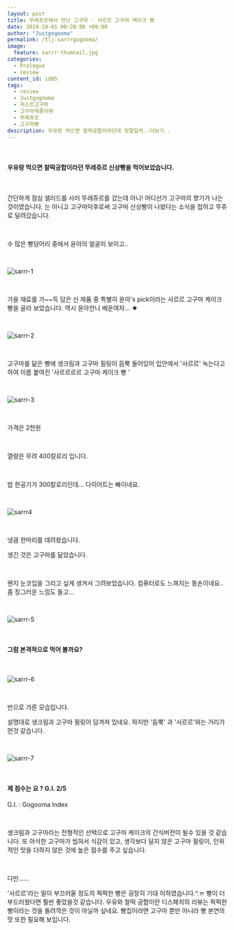 ```yaml
---
layout: post
title: 뚜레쥬르에서 만난 고구마 - 사르르 고구마 케이크 빵
date: 2019-10-01 00:28:00 +09:00
author: "Justgogooma"
permalink: /tlj-sarrrgogooma/
image:
  feature: sarrr-thumnail.jpg 
categories:
  - Prologue
  - review
content_id: id05
tags:
  - review
  - Justgogooma
  - 저스트고구마
  - 고구마제품리뷰
  - 뚜레쥬르
  - 고구마빵
description: 우유랑 먹으면 찰떡궁합이라던데 정말일까..더보기..
---
```


 <br>

#### 우유랑 먹으면 찰떡궁합이라던 뚜레쥬르 신상빵을 먹어보았습니다. 

 <br>

간단하게 점심 샐러드를 사러 뚜레쥬르를 갔는데 아니! 어디선가 고구마의 향기가 나는 것이였습니다. 는 아니고 고구마덕후로써 고구마 신상빵이 나왔다는 소식을 접하고 뚜쥬로 달려갔습니다. 

 <br>

수 많은 빵덩어리 중에서 윤아의 얼굴이 보이고.. 

<br>

![sarrr-1](https://lh3.googleusercontent.com/vAxruovUYUruZpPkgH7cMJq1ZF71-r_bf2OpdDuwUitgklEPXmnvMlV8LoWso3VwAAO9oOGV3fu346Emv4NKY6TqONXIdw4knrmWogzUpWr5gBBSesSCtxn_gwRb5FwUB-QGuqyEMTLwfUnCtsOxicSPLcsV_9AkJceWqKN19tTrHePfCNaqz_kUwxa7ClUIM8ldumxjOFlIJs9e2Rg9D0k0tloQDJnIZqRe2cN3bAchC6ZalCJbVfQ3GoMYHtazb9aWYMvJfWnX5Cr_cMXOfQ2_GKK58ET4CHBjv8rnPipTgLw-iGm_rCT2u5b3hW6Z6kYkTPNzE1odIWyAl1PAZmqatVWZkF2Ab692t_RErCU01FF8M-zyNjQ82VlWuWUMqKQ7JyoaLwyNkM_GtsFoAB_rLfaD99wIOzzNEvDaLSYiSTTHOuONwx-wUFKFacISGQo7CU9n0BoHm7QutoeijJB33Zh5qbPOLOIHHdHaoHA9n7aRnC9NSeWt59kjuMq13PxAc6CfgSVb5-GOtMvD0o8tKY0K9U3cRIXqM-SmOYYbALcxCtHWeX-XvwVWJ6n4G13X2gL4fYyeq85uX-8dQemqXRBSmHuU_-ZXoySMof8qzPEEYKnx3nu5NVGJIxOAjn1iCguSd7QnPBqRD0LGRLQLX5G48Gs9n2JHcad5FRa4Zy3hVGruzzoQqmKubqxZwZqFIBj_Gj4K4C3Iz2_VUzM8WiUW2midw1mbMKlfRXBsDNCp=w960-h721-no)



<Br>

가을 재료를 가~~득 담은 신 제품 중 특별히 윤아's pick이라는 사르르 고구마 케이크 빵을 골라 보았습니다. 역시 윤아언니 배운여자... ★ 

<br>

![sarrr-2](https://lh3.googleusercontent.com/HQjPWqDSg4MEfWL-HXVpHpOg6GMApTxjHvJljC3kjmzc2HNgTfysb4pxO67kI_xfUWl9Uv4nKgcorJ0aJM3I0kqxN7eDrB3l3RHBxwy0qIEF5lJJmXGB0TW0n1FWcTZ3cd8ZT7OpcovEfH_kCv1m1tDFDQXJ855_KpTL53AXCHDmvgflzrpYREX0P_dunvmz0gu8L4QZfEQjKedO3-N_BzbmjJIkOgboQst73KHtJUYKTtiKGGWP95WRL_K6v6mKt1I0rUBllzChfgqjIgpNx2rJGPb-g3iYTxH_Djaz3_IBoZV1vnp9MqX7EPGS5dW-_Pa_kEFjCHK-GCSQx755CTt5wbbg-EFmb_95tOz_fTx6DJgoKmY3nZorgp9eqK9AVdPXa_Y0YcGRhxB5f8HWDTYAMYBV4QYdRCEyeoIphfQuTMjB7SwUQcjBKUG3S79J5rk0F1mLzWT9J50p1jzbh_6Hh4d-YpLA6jSHIIyDey3_xOEkzD8NrbxbWIPK3NOSpnw2lsA2f-WA9AXERe6QbC5fLxXLl-YgNrdA3SuWeNgHjeOPXGnFSbKgnUwPUnDIvep3GRZ0l8KrVK4zp6UxUV16nhCDmWINrG5IOQRkoN-n08ldXtHH3tpCj9lR0SGjbh6ziUlI00N0teF5oszoy7kUfm0MQDbm8KG0dtS37g8EaE9PdO6qDvoctO4DvgnZB8p5CYrWevHSzNhQL06JMZEZmv1J9tQlfk2a_u3t52gZsTmU=w960-h721-no)

 <br>

고구마를 닮은 빵에 생크림과 고구마 필링이 듬뿍 들어있어 입안에서 '사르르' 녹는다고 하여 이름 붙여진 '사르르르르 고구마 케이크 빵 '

<br> 



![sarrr-3](https://lh3.googleusercontent.com/VAJwz0m3d9Xkz56RqU-lvPQPMhQfhE9sfKjcVT8JbB-NVDzQaTALzpDqQNboaOjX_DDGwEUZBaTcsoR1AeRFkTYLcm_VjxjpjW-BE5Av0ui_qjkyvPCdKTUmXoJIbZzrNmfwMnxw--cxU85ajHq-YpE341CGdZA-fhCEb-mOKjL1FvhxfbNFq1Nd5LnT93L1NJuyur9BlgfIjpW5oI6eD1A6MzEMbDhmtpnwLnTn6eYhqQ_-8qW1EtXKPjjvwzSBVe52Jdj-cGpLHYEUOvcP7UEJmz7LwEiQvk4nvyL9l3X1LYQ6Wccbeu6aUeormY71PZzxRZkwQQ8vuurEsHWcKD8cqDERQ0BUomDFE3WszetmT2CAEjVd9dRs639z4UYUYIE5WHSF-gMNWv36OjVzkLit8qSrtfGpO09woBW-eXWcZdGwSgRGDg9Ks7N9TuAQuXQaTbcBap83hjpZhPDxJ6EviCTiO_RQiX7xV52judq0R-a9_WO_GlxKihfPE_4OSyVtIILnI6MU7I-MxLLWCfTDs9kxpkEoeF1jkbz22MZxUM2_mLiOiFWNdf-c0DgaYiVI4r2PKtyXiwogOp0qtTfVTI0PMp_IXVjCB3t9XMpZBpURLMdRiYkCVXehqI0kbm3t9ocPyhB5YleCA7Pj99AtF9nx42iY9NQsu4kNH2UM6fBD2spEjRwp4Dv0XKuNEgdzyMn1EQxRdZR2BT75KwYfYJrJq9wpQow7Chl5YTp7Pxhh=w960-h721-no)



 <br>

가격은 2천원

<br>

열량은 무려 400칼로리 입니다.

<br>

밥 한공기가 300칼로리인데... 다이어트는 빠이네요. 

  <br>

![sarrr4](https://lh3.googleusercontent.com/ejZhvTiV8X3UqG8wTAkxXA88nlYj1Q6RcBGefJXVZLWN3E4VAZ3rw49aCkRAlwuKhkguY9oU8C-9YxcTVacRiWWf7QS2uESlZnff4jKM2mBz_AO4gpZH1rd3FTBRzMYGktME0HZe5JjtkYO-781fMKKaIyc_vGBNhz2a2hPoQ_lNixJsvkjuAnfEYI3zrMMHT6sNSNC11xz10Zau7rX-sWbVBZQZ-KzMSdkRoJnJlW-KRA6LLayG-fUFjxYakjWeHjmuyDmAT5K6OYBVvn0MkQbfLSCve-9b3Cr3kMjTLBBOWhfNMdW3RuHMSy2E2wUzDYfBXeoVelJnuxqC1bUTWdnrDkQjxfYaVUx3j5z8W1zsjXqHFWkPaw_d3Q6IStAAOeNM4_UYWeOZZXcfXcyNpLJTTB4VkEFRHpSejfZ_smhB4Tre01t8-27a1hvwilKF2FXcacPWpl_-sxWUHmcPr7F3xiirVF5khSBeIqov1MUKoYHvg09OGiz7Shx-4CAuSmxgSCuR1q96HTN1dzPQmAVdvZlgy0IDRxvU1VwEZE5VeDaWcGxlCdVUc0LqtEbmNuSDxpHfvpvc-ixyNSud8snDSyMRJnfpe4i-Z2CF-3vGaMZulkqzdtjrnb--CQeQiypf0EfX_tsY9Jmn06PySCmfVGwKjOnxcocqC0pPrvLPHq-EXuMisFnsEKFG5sbJc_uQ_Nb_ffjbdFgvAoUmi4qWjMa-5SM4zo5L9szcHvVZReAj=w960-h721-no) 

 <br>

냉큼 한마리를 데려왔습니다.

생긴 것은 고구마를 닮았습니다.  

<br>

왠지 눈코입을 그리고 싶게 생겨서 그려보았습니다. 컴퓨터로도 느껴지는 똥손이네요.. 좀 징그러운 느낌도 들고... 

<br>

![sarrr-5](https://lh3.googleusercontent.com/cdxzkFwXp0wExgc-HGgJFYPYSyhi5CY59JZ39BW8LWkGc_Nfy92pTvQhkKLLamwc4inzzOQm_ADJihCSnFIIbHKJHtfuK4YHBN0tstGFbzP70gQXsSil_bgqQ4kTfhD5ZKnaFgwdFjE3bad-vgDluLfe5kk0CpfMsLrFE1YcOI-I-I7nvinp9tDO9oQ-tRWySMzL2JEEuVx0w4-5pvCfzFvp66VTIedaoPG8K3UreacWTwFu3b0_7HiGmfV5MACNoNHcmx4r6PBFmU-wPv_YWuItyW6-hmmZXdHlpP_XvaINnpTY-04OVk4Ze_Zn20zIGrYpyT9KScZvaKh_GS-4lqybXrHuUSjH4AftGt06arZGCHQfuhul0uAFRa9DWctq4h-J1ZZxE1kJV47RERZ-gE4L1Wr3RLvbD103-NgOG0_4peIa27-PzybLhBiOu21gUR3tqV1cWIIvWqscx9kLmWtFgCRAa88X9ArBDoYYcYLsB2GVQka3ps1-v_hNY5VocTIvpYo9ZkrSSD87ZjFm3aHGHyYee-4bfbhGTYaTKE6eohvL0e4Cf4LMg7JpVodKQbzSd0DnxBnNFZZDeDUKL99cgGU62OG4dM0JZYb2-r8ZOXDAlP2pIg1XZ1NoRpWb7_ZAGLo3xSQ_U3qrmUNQFlyTRJsHXa4oFjhe7H3ljSi3-iR2UW-jJ_SLP8tJjF0n2_2LYoOj2s_ofiY6m3Zl31i1PL7_yNrW-HBspD8bS0IRk-1_=w951-h714-no)



  <br>

#### 그럼 본격적으로 먹어 볼까요? 

<br>

![sarrr-6](https://lh3.googleusercontent.com/PqPyKZs2rb7Rv6DsKjP6l1fNwBJR2E_TbdhdMQWARMplVV2fmzXUUonWxDKz3aHJlrv11C0l4Sd9NM5tFqgKCI-kNf-UCTjs-OGffuCNsj_OMCI9gnL-JfZneHHBuJPcW7quNDSgAzcQHtp5U625nQ6haroiLv9uKuDv31ozQNX_iKXTj11dJ4q5_KJzNEYMy6fWDkIQbZQmz38ZGnGHOjRDpuwPhE8jgkfjsmfR2mD3offTjWeXsGRR3eg5jCmC6WUd6rfIdo6vA5Yn0phIzb-B-b3Rg2q8TPBxNnVMbDv5edZB0cYwQ_A713CWFlw-lv_EaVJ_gNvgYzeYMt2-5o0iUCfTq9WeXRl9AmBJdR5QUljWrtiH2wsJr8Ew_CTWBhMS1zkCDVvPeKtmvdSeHp96lwo_1An8AHbdtCRtN0OEau4-hDQpZ8PY3RLBzfuothiE5yCDN7j_gzgM7lP_4S5si6QhiloArQIFEM0Dyd1-x0-ijlIIx47MPF8HcZc2VcW88YQEGE5IiQJFXnV-KJP2FqgOTLPWJ07pOlSD8zRwEKHmkEgVHWpUXbTqAUkfJoIY6RbBKYxZQ2XruTBERLJBErHvPs-_sqqPQubqZgw93Ep99LqgYqBJd4M3Z_jc76oNpX_SzhIMpXJYsJkW63zNhninjvOYGQrHkkwndmgtqoQ5jmP38iDvEcu4aSl51d0k5QOiw6AzKiTph-P-WiwHfLFPFxlPxGkhvWDKeYJPzwbD=w960-h721-no)

 <br>

반으로 가른 모습입니다.

설명대로 생크림과 고구마 필링이 담겨져 있네요. 하지만 '듬뿍' 과 '사르르'와는 거리가 먼것 같습니다. 

<br>

![sarrr-7](https://lh3.googleusercontent.com/PqPyKZs2rb7Rv6DsKjP6l1fNwBJR2E_TbdhdMQWARMplVV2fmzXUUonWxDKz3aHJlrv11C0l4Sd9NM5tFqgKCI-kNf-UCTjs-OGffuCNsj_OMCI9gnL-JfZneHHBuJPcW7quNDSgAzcQHtp5U625nQ6haroiLv9uKuDv31ozQNX_iKXTj11dJ4q5_KJzNEYMy6fWDkIQbZQmz38ZGnGHOjRDpuwPhE8jgkfjsmfR2mD3offTjWeXsGRR3eg5jCmC6WUd6rfIdo6vA5Yn0phIzb-B-b3Rg2q8TPBxNnVMbDv5edZB0cYwQ_A713CWFlw-lv_EaVJ_gNvgYzeYMt2-5o0iUCfTq9WeXRl9AmBJdR5QUljWrtiH2wsJr8Ew_CTWBhMS1zkCDVvPeKtmvdSeHp96lwo_1An8AHbdtCRtN0OEau4-hDQpZ8PY3RLBzfuothiE5yCDN7j_gzgM7lP_4S5si6QhiloArQIFEM0Dyd1-x0-ijlIIx47MPF8HcZc2VcW88YQEGE5IiQJFXnV-KJP2FqgOTLPWJ07pOlSD8zRwEKHmkEgVHWpUXbTqAUkfJoIY6RbBKYxZQ2XruTBERLJBErHvPs-_sqqPQubqZgw93Ep99LqgYqBJd4M3Z_jc76oNpX_SzhIMpXJYsJkW63zNhninjvOYGQrHkkwndmgtqoQ5jmP38iDvEcu4aSl51d0k5QOiw6AzKiTph-P-WiwHfLFPFxlPxGkhvWDKeYJPzwbD=w960-h721-no)



 <br>

#### 제 점수는 요 ? G.I. 2/5

G.I. : Gogooma Index 

<BR>

생크림과 고구마라는 전형적인 선택으로 고구마 케이크의 간식버전이 될수 있을 것 같습니다. 또 아삭한 고구마가 씹혀서 식감이 있고, 생각보다 달지 않은 고구마 필링이, 인위적인 맛을 더하지 않은 것에 높은 점수를 주고 싶습니다.

<BR>

다만......

'사르르'라는 말이 부끄러울 정도의 퍽퍽한 빵은 굉장히 기대 이하였습니다.^.ㅠ 빵이 더 부드러웠다면 훨씬 좋았을것 같습니다. 우유와 찰떡 궁합이란 디스패치의 리뷰는 퍽퍽한 빵이라는 것을 돌려깍은 것이 아닐까 싶네요. 빵집이라면 고구마 뿐만 아니라 빵 본연의 맛 또한 필요해 보입니다.

<BR>